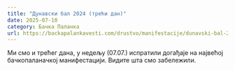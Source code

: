 ```yaml
---
title: "Дунавски бал 2024 (трећи дан)"
date: 2025-07-10
category: Бачка Паланка
url: https://backapalankavesti.com/drustvo/manifestacije/dunavski-bal-2024-treci-dan/
---
```


Ми смо и трећег дана, у недељу (07.07.) испратили догађаје на највећој бачкопаланачкој манифестацији. Видите шта смо забележили.
